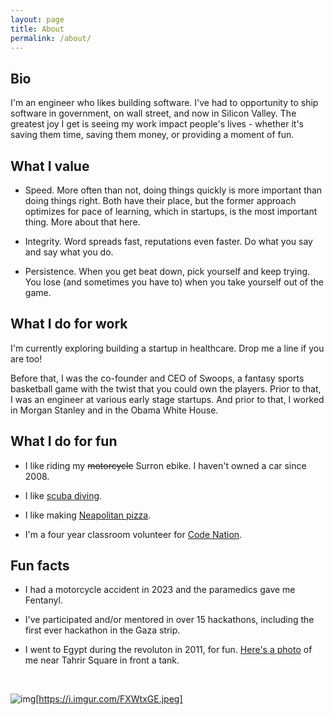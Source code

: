 ```yaml
---
layout: page
title: About
permalink: /about/
---
```


## Bio

I'm an engineer who likes building software. I've had to opportunity to ship software in government, on wall street, and now in Silicon Valley. The greatest joy I get is seeing my work impact people's lives - whether it's saving them time, saving them money, or providing a moment of fun.

## What I value

* Speed. More often than not, doing things quickly is more important than doing things right. Both have their place, but the former approach optimizes for pace of learning, which in startups, is the most important thing. More about that here.

* Integrity. Word spreads fast, reputations even faster. Do what you say and say what you do.

* Persistence. When you get beat down, pick yourself and keep trying. You lose (and sometimes you have to) when you take yourself out of the game.

## What I do for work

I'm currently exploring building a startup in healthcare. Drop me a line if you are too! 

Before that, I was the co-founder and CEO of Swoops, a fantasy sports basketball game with the twist that you could own the players. Prior to that, I was an engineer at various early stage startups. And prior to that, I worked in Morgan Stanley and in the Obama White House.

## What I do for fun

* I like riding my ~~motorcycle~~ Surron ebike. I haven't owned a car since 2008.

* I like [scuba diving](http://dopeboy.github.io/liveaboard/).

* I like making [Neapolitan pizza](http://dopeboy.github.io/roccbox-pizza/).

* I'm a four year classroom volunteer for [Code Nation](https://codenation.org/).

## Fun facts

* I had a motorcycle accident in 2023 and the paramedics gave me Fentanyl.

* I've participated and/or mentored in over 15 hackathons, including the first ever hackathon in the Gaza strip.

* I went to Egypt during the revoluton in 2011, for fun. [Here's a photo](https://photos.app.goo.gl/zEURWZaeWx96k1nM8) of me near Tahrir Square in front a tank.

<br/>

![img](https://i.imgur.com/FXWtxGE.jpeg)[https://i.imgur.com/FXWtxGE.jpeg]
